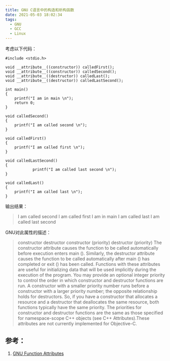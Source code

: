 ```yaml
---
title: GNU C语言中的构造和析构函数
date: 2021-05-03 18:02:34
tags:
  - GNU
  - GCC
  - Linux
---
```


考虑以下代码：
```
#include <stdio.h>

void __attribute__((constructor)) calledFirst();
void __attribute__((constructor)) calledSecond();
void __attribute__((destructor)) calledLast();
void __attribute__((destructor)) calledLastSecond();

int main()
{
	printf("I am in main \n");
	return 0;
}

void calledSecond()
{
	printf("I am called second \n");
}

void calledFirst()
{
	printf("I am called first \n");
}

void calledLastSecond()
{
	        printf("I am called last second \n");
}

void calledLast()
{
	printf("I am called last \n");
}
```

输出结果：
> I am called second 
I am called first 
I am in main 
I am called last 
I am called last second

GNU对此属性的描述：
> constructor
destructor
constructor (priority)
destructor (priority)
    The constructor attribute causes the function to be called automatically before execution enters main (). Similarly, the destructor attribute causes the function to be called automatically after main () has completed or exit () has been called. Functions with these attributes are useful for initializing data that will be used implicitly during the execution of the program.
    You may provide an optional integer priority to control the order in which constructor and destructor functions are run. A constructor with a smaller priority number runs before a constructor with a larger priority number; the opposite relationship holds for destructors. So, if you have a constructor that allocates a resource and a destructor that deallocates the same resource, both functions typically have the same priority. The priorities for constructor and destructor functions are the same as those specified for namespace-scope C++ objects (see C++ Attributes).These attributes are not currently implemented for Objective-C.



## 参考：

1. [GNU Function Attributes](https://gcc.gnu.org/onlinedocs/gcc-4.7.0/gcc/Function-Attributes.html)
